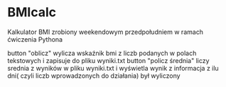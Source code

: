 # BMIcalc
Kalkulator BMI zrobiony weekendowym przedpołudniem w ramach ćwiczenia Pythona

button "oblicz" wylicza wskaźnik bmi z liczb podanych w polach tekstowych i zapisuje do pliku wyniki.txt
button "policz średnia" liczy srednia z wyników w pliku wyniki.txt i wyświetla wynik z informacja z ilu dni( czyli liczb wprowadzonych do działania) był wyliczony
